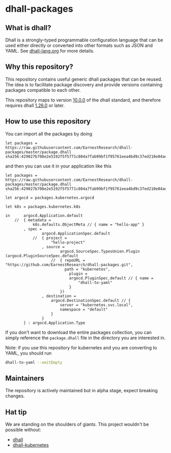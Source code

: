 # dhall-packages

## What is dhall?
Dhall is a strongly-typed programmable configuration language that can be used either directly or converted into other formats such as JSON and YAML. See [dhall-lang.org](https://dhall-lang.org) for more details.

## Why this repository?
This repository contains useful generic dhall packages that can be reused.
The idea is to facilitate package discovery and provide versions containing packages compatible to each other. 

This repository maps to version [10.0.0](https://github.com/dhall-lang/dhall-lang/releases/tag/v10.0.0) of the dhall standard, and therefore requires dhall [1.26.0](https://github.com/dhall-lang/dhall-haskell/releases/tag/1.26.0) or later.

## How to use this repository
You can import all the packages by doing 
```dhall
let packages = https://raw.githubusercontent.com/EarnestResearch/dhall-packages/master/package.dhall sha256:429027b708e2e5192f5f5771c804a7fab99bf1f95761eea4bd9c37ed210e04ad
```

and then you can use it in your application like this
```dhall
let packages = https://raw.githubusercontent.com/EarnestResearch/dhall-packages/master/package.dhall sha256:429027b708e2e5192f5f5771c804a7fab99bf1f95761eea4bd9c37ed210e04ad

let argocd = packages.kubernetes.argocd

let k8s = packages.kubernetes.k8s

in      argocd.Application.default
    //  { metadata =
            k8s.defaults.ObjectMeta // { name = "hello-app" }
        , spec =
                argocd.ApplicationSpec.default
            //  { project =
                    "hello-project"
                , source =
                        argocd.SourceSpec.TypesUnion.Plugin (argocd.PluginSourceSpec.default
                    //  { repoURL = "https://github.com/EarnestResearch/dhall-packages.git",
                          path = "kubernetes",
                            plugin =
                            argocd.PluginSpec.default // { name =
                                "dhall-to-yaml"
                            }
                        })
                , destination =
                    argocd.DestinationSpec.default // {
                        server = "kubernetes.svc.local",
                        namespace = "default"
                    }
                }
        } : argocd.Application.Type

```

If you don't want to download the entire packages collection, you can simply reference the `package.dhall` file in the directory you are interested in.

Note: if you use this repository for kubernetes and you are converting to YAML, you should run
```sh
dhall-to-yaml --omitEmpty
```

## Maintainers
The repository is actively maintained but in alpha stage, expect breaking changes.

## Hat tip
We are standing on the shoulders of giants. This project wouldn't be possible without:
- [dhall](https://dhall-lang.org)
- [dhall-kubernetes](https://github.com/dhall-lang/dhall-kubernetes)
